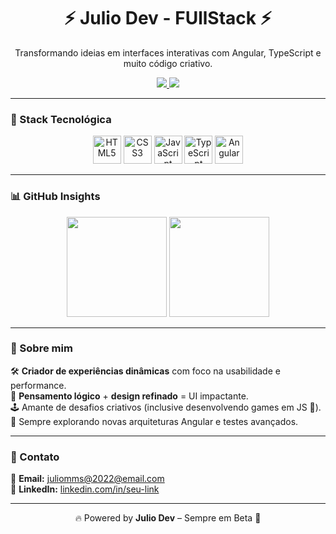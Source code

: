 <h1 align="center">⚡️ Julio Dev - FUllStack ⚡️</h1>
<p align="center">Transformando ideias em interfaces interativas com Angular, TypeScript e muito código criativo.</p>

<p align="center">
  <a href="https://www.linkedin.com/in/seu-link" target="_blank">
    <img src="https://img.shields.io/badge/LinkedIn%20-%230077B5.svg?style=for-the-badge&logo=linkedin&logoColor=white"/>
  </a>
  <a href="https://github.com/juliommsdev" target="_blank">
    <img src="https://img.shields.io/github/followers/juliommsdev?label=GitHub&style=for-the-badge"/>
  </a>
</p>

---

### 🧪 Stack Tecnológica

<p align="center">
  <img src="https://cdn.jsdelivr.net/gh/devicons/devicon/icons/html5/html5-original.svg" width="45px" title="HTML5"/>
  <img src="https://cdn.jsdelivr.net/gh/devicons/devicon/icons/css3/css3-original.svg" width="45px" title="CSS3"/>
  <img src="https://cdn.jsdelivr.net/gh/devicons/devicon/icons/javascript/javascript-original.svg" width="45px" title="JavaScript"/>
  <img src="https://cdn.jsdelivr.net/gh/devicons/devicon/icons/typescript/typescript-original.svg" width="45px" title="TypeScript"/>
  <img src="https://cdn.jsdelivr.net/gh/devicons/devicon/icons/angularjs/angularjs-original.svg" width="45px" title="Angular"/>
</p>

---

### 📊 GitHub Insights

<div align="center">
  <img height="160em" src="https://github-readme-stats.vercel.app/api?username=juliommsdev&show_icons=true&theme=radical&count_private=true"/>
  <img height="160em" src="https://github-readme-stats.vercel.app/api/top-langs/?username=juliommsdev&layout=compact&langs_count=7&theme=radical"/>
</div>

---

### 🧬 Sobre mim

🛠️ <span style="font-weight:bold">Criador de experiências dinâmicas</span> com foco na usabilidade e performance.  
🧠 <span style="font-weight:bold">Pensamento lógico</span> + <span style="font-weight:bold">design refinado</span> = UI impactante.  
🕹️ Amante de desafios criativos (inclusive desenvolvendo games em JS 👾).  
🚀 Sempre explorando novas arquiteturas Angular e testes avançados.

---

### 📡 Contato

📧 **Email:** [juliomms@2022@email.com](mailto:juliomms@2022@email.com)  
🔗 **LinkedIn:** [linkedin.com/in/seu-link](https://www.linkedin.com/in/seu-link)

---

<p align="center">
  🔥 Powered by <strong>Julio Dev</strong> – Sempre em Beta 🚧
</p>
